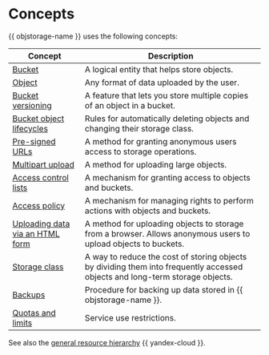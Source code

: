 # Concepts

{{ objstorage-name }} uses the following concepts:

Concept | Description
--- | ---
[Bucket](bucket.md) | A logical entity that helps store objects.
[Object](object.md) | Any format of data uploaded by the user.
[Bucket versioning](versioning.md) | A feature that lets you store multiple copies of an object in a bucket.
[Bucket object lifecycles](lifecycles.md) | Rules for automatically deleting objects and changing their storage class.
[Pre-signed URLs](pre-signed-urls.md) | A method for granting anonymous users access to storage operations.
[Multipart upload](multipart.md) | A method for uploading large objects.
[Access control lists](acl.md) | A mechanism for granting access to objects and buckets.
[Access policy](policy.md) | A mechanism for managing rights to perform actions with objects and buckets.
[Uploading data via an HTML form](presigned-post-forms.md) | A method for uploading objects to storage from a browser. Allows anonymous users to upload objects to buckets.
[Storage class](storage-class.md) | A way to reduce the cost of storing objects by dividing them into frequently accessed objects and long-term storage objects.
[Backups](backup.md) | Procedure for backing up data stored in {{ objstorage-name }}.
[Quotas and limits](limits.md) | Service use restrictions.

See also the [general resource hierarchy](../../resource-manager/concepts/resources-hierarchy.md) {{ yandex-cloud }}.